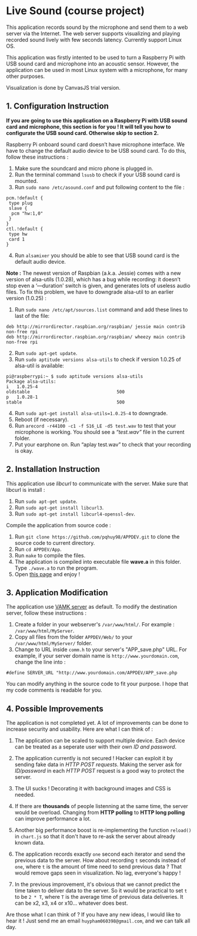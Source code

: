 # Live Sound (course project)

This application records sound by the microphone and send them to a web server via the Internet. The web server supports visualizing and playing recorded sound lively with few seconds latency. Currently support Linux OS.  
  
This application was firstly intented to be used to turn a Raspberry Pi with USB sound card and microphone into an acoustic sensor. However, the application can be used in most Linux system with a microphone, for many other purposes.

Visualization is done by CanvasJS trial version.

## 1. Configuration Instruction

**If you are going to use this application on a Raspberry Pi with USB sound card and microphone, this section is for you ! It will tell you how to configurate the USB sound card. Otherwise skip to section 2.**  
  
Raspberry Pi onboard sound card doesn’t have microphone interface. We have to change the default audio device to be USB sound card. To do this, follow these instructions :

  1. Make sure the soundcard and micro phone is plugged in.
  2. Run the terminal command `lsusb` to check if your USB sound card is mounted.
  3. Run `sudo nano /etc/asound.conf` and put following content to the file :
  ```
  pcm.!default {
   type plug
   slave {
    pcm "hw:1,0"
   }
  }
  ctl.!default {
   type hw
   card 1
  }
  ```
  4. Run `alsamixer` you should be able to see that USB sound card is the default audio device.

**Note :** The newest version of Raspbian (a.k.a. Jessie) comes with a new version of alsa-utils (1.0.28), which has a bug while recording: it doesn’t stop even a ‘—duration' switch is given, and generates lots of useless audio files. To fix this problem, we have to downgrade alsa-util to an earlier version (1.0.25) :

  1. Run `sudo nano /etc/apt/sources.list` command and add these lines to last of the file:
```
deb http://mirrordirector.raspbian.org/raspbian/ jessie main contrib non-free rpi
deb http://mirrordirector.raspbian.org/raspbian/ wheezy main contrib non-free rpi
```
  2. Run `sudo apt-get update`.
  3. Run `sudo aptitude versions alsa-utils` to check if version 1.0.25 of alsa-util is available:
```
pi@raspberrypi:~ $ sudo aptitude versions alsa-utils
Package alsa-utils:
i   1.0.25-4                                                     oldstable                                 500
p   1.0.28-1                                                     stable                                    500
```
  4. Run `sudo apt-get install alsa-utils=1.0.25-4` to downgrade.
  5. Reboot (if necessary).
  6. Run `arecord -r44100 -c1 -f S16_LE -d5 test.wav` to test that your microphone is working. You should see a _“test.wav”_ file in the current folder.
  7. Put your earphone on. Run “aplay test.wav” to check that your recording is okay.

## 2. Installation Instruction
This application use _libcurl_ to communicate with the server. Make sure that libcurl is install :

  1. Run `sudo apt-get update`.
  2. Run `sudo apt-get install libcurl3`.
  3. Run `sudo apt-get install libcurl4-openssl-dev`.
  
Compile the application from source code :

  1. Run `git clone https://github.com/pqhuy98/APPDEV.git` to clone the source code to current directory.  
  2. Run `cd APPDEV/App`.
  3. Run `make` to compile the files.
  4. The application is compiled into executable file **wave.a** in this folder. Type `./wave.a` to run the program.
  5. Open [this page](http://www.cc.puv.fi/~e1601124/APPDEV/) and enjoy !

## 3. Application Modification
The application use [VAMK server](http://www.cc.puv.fi/~e1601124/APPDEV/) as default. To modify the destination server, follow these instructions :  
  1. Create a folder in your webserver's `/var/www/html/`. For example : `/var/www/html/MyServer`.
  2. Copy all files from the folder `APPDEV/Web/` to your `/var/www/html/MyServer/` folder.
  3. Change to URL inside `comm.h` to your server's "APP_save.php" URL. For example, if your server domain name is `http://www.yourdomain.com`, change the line into :
```
#define SERVER_URL "http://www.yourdomain.com/APPDEV/APP_save.php
```
You can modify anything in the source code to fit your purpose. I hope that my code comments is readable for you.  
## 4. Possible Improvements
The application is not completed yet. A lot of improvements can be done to increase security and usability. Here are what I can think of :
  1. The application can be scaled to support multiple device. Each device can be treated as a seperate user with their own _ID and password_.
  
  2. The application currently is not secured ! Hacker can exploit it by sending fake data in _HTTP POST requests_. Making the server ask for _ID/password_ in each _HTTP POST_ request is a good way to protect the server.
  
  3. The UI sucks ! Decorating it with background images and CSS is needed.
  
  4. If there are **thousands** of people listenning at the same time, the server would be overload. Changing from **HTTP polling** to **HTTP long polling** can improve performance a lot. 
  
  5. Another big performance boost is re-implementing the function `reload()` in `chart.js` so that it don't have to re-ask the server about already known data.
  
  6. The application records exactly `one` second each iterator and send the previous data to the server. How about recording `t` seconds instead of `one`, where `t` is the amount of time need to send previous data ? That would remove gaps seen in visualization. No lag, everyone's happy !
  
  7. In the previous improvement, it's obvious that we cannot predict the time taken to deliver data to the server. So it would be practical to set `t` to be `2 * T`, where `T` is the average time of previous data deliveries. It can be x2, x3, x4 or x10... whatever does best.

Are those what I can think of ? If you have any new ideas, I would like to hear it ! Just send me an email `huypham060398@gmail.com`, and we can talk all day.
